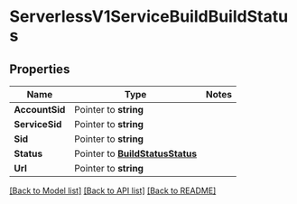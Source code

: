# ServerlessV1ServiceBuildBuildStatus

## Properties
Name | Type | Notes
------------ | ------------- | -------------
**AccountSid** | Pointer to **string** | 
**ServiceSid** | Pointer to **string** | 
**Sid** | Pointer to **string** | 
**Status** | Pointer to [**BuildStatusStatus**](build_status_status.md) | 
**Url** | Pointer to **string** | 

[[Back to Model list]](../README.md#documentation-for-models) [[Back to API list]](../README.md#documentation-for-api-endpoints) [[Back to README]](../README.md)


